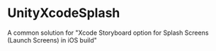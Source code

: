 # UnityXcodeSplash
A common solution for "Xcode Storyboard option for Splash Screens (Launch Screens) in iOS build"
